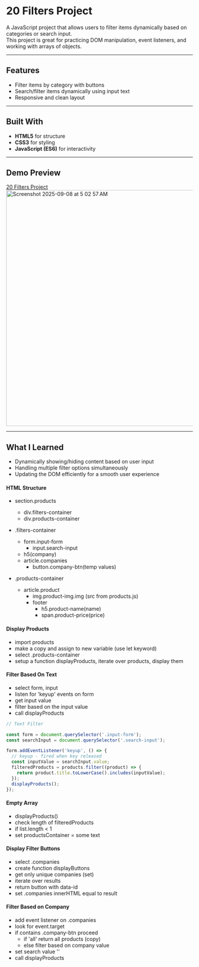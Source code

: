 # 20 Filters Project

A JavaScript project that allows users to filter items dynamically based on categories or search input.  
This project is great for practicing DOM manipulation, event listeners, and working with arrays of objects.

---

## Features
- Filter items by category with buttons  
- Search/filter items dynamically using input text  
- Responsive and clean layout  

---

## Built With
- **HTML5** for structure  
- **CSS3** for styling  
- **JavaScript (ES6)** for interactivity  

---

## Demo Preview
[20 Filters Project](https://devliwa.github.io/20-filters/)
<img width="1255" height="636" alt="Screenshot 2025-09-08 at 5 02 57 AM" src="https://github.com/user-attachments/assets/599003cf-0cd4-4b9a-8046-61c6edbc180f" />


---

## What I Learned
- Dynamically showing/hiding content based on user input  
- Handling multiple filter options simultaneously  
- Updating the DOM efficiently for a smooth user experience

  
#### HTML Structure

- section.products

  - div.filters-container
  - div.products-container

- .filters-container

  - form.input-form
    - input.search-input
  - h5(company)
  - article.companies
    - button.company-btn(temp values)

- .products-container
  - article.product
    - img.product-img.img (src from products.js)
    - footer
      - h5.product-name(name)
      - span.product-price(price)

#### Display Products

- import products
- make a copy and assign to new variable (use let keyword)
- select .products-container
- setup a function displayProducts, iterate over products, display them

#### Filter Based On Text

- select form, input
- listen for 'keyup' events on form
- get input value
- filter based on the input value
- call displayProducts

```js
// Text Filter

const form = document.querySelector('.input-form');
const searchInput = document.querySelector('.search-input');

form.addEventListener('keyup', () => {
  // keyup - fired when key released
  const inputValue = searchInput.value;
  filteredProducts = products.filter((product) => {
    return product.title.toLowerCase().includes(inputValue);
  });
  displayProducts();
});
```

#### Empty Array

- displayProducts()
- check length of filteredProducts
- if list.length < 1
- set productsContainer = some text

#### Display Filter Buttons

- select .companies
- create function displayButtons
- get only unique companies (set)
- iterate over results
- return button with data-id
- set .companies innerHTML equal to result

#### Filter Based on Company

- add event listener on .companies
- look for event.target
- if contains .company-btn proceed
  - if 'all' return all products (copy)
  - else filter based on company value
- set search value ''
- call displayProducts
